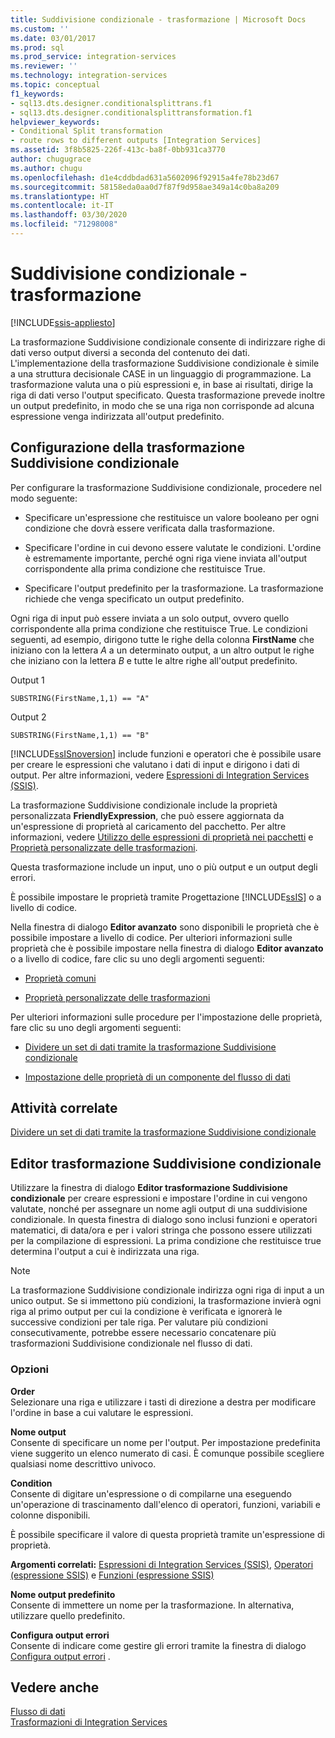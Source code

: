 ```yaml
---
title: Suddivisione condizionale - trasformazione | Microsoft Docs
ms.custom: ''
ms.date: 03/01/2017
ms.prod: sql
ms.prod_service: integration-services
ms.reviewer: ''
ms.technology: integration-services
ms.topic: conceptual
f1_keywords:
- sql13.dts.designer.conditionalsplittrans.f1
- sql13.dts.designer.conditionalsplittransformation.f1
helpviewer_keywords:
- Conditional Split transformation
- route rows to different outputs [Integration Services]
ms.assetid: 3f8b5825-226f-413c-ba8f-0bb931ca3770
author: chugugrace
ms.author: chugu
ms.openlocfilehash: d1e4cddbdad631a5602096f92915a4fe78b23d67
ms.sourcegitcommit: 58158eda0aa0d7f87f9d958ae349a14c0ba8a209
ms.translationtype: HT
ms.contentlocale: it-IT
ms.lasthandoff: 03/30/2020
ms.locfileid: "71298008"
---
```

# <a name="conditional-split-transformation"></a>Suddivisione condizionale - trasformazione

[!INCLUDE[ssis-appliesto](../../../includes/ssis-appliesto-ssvrpluslinux-asdb-asdw-xxx.md)]


  La trasformazione Suddivisione condizionale consente di indirizzare righe di dati verso output diversi a seconda del contenuto dei dati. L'implementazione della trasformazione Suddivisione condizionale è simile a una struttura decisionale CASE in un linguaggio di programmazione. La trasformazione valuta una o più espressioni e, in base ai risultati, dirige la riga di dati verso l'output specificato. Questa trasformazione prevede inoltre un output predefinito, in modo che se una riga non corrisponde ad alcuna espressione venga indirizzata all'output predefinito.  
  
## <a name="configuration-of-the-conditional-split-transformation"></a>Configurazione della trasformazione Suddivisione condizionale  
 Per configurare la trasformazione Suddivisione condizionale, procedere nel modo seguente:  
  
-   Specificare un'espressione che restituisce un valore booleano per ogni condizione che dovrà essere verificata dalla trasformazione.  
  
-   Specificare l'ordine in cui devono essere valutate le condizioni. L'ordine è estremamente importante, perché ogni riga viene inviata all'output corrispondente alla prima condizione che restituisce True.  
  
-   Specificare l'output predefinito per la trasformazione. La trasformazione richiede che venga specificato un output predefinito.  
  
 Ogni riga di input può essere inviata a un solo output, ovvero quello corrispondente alla prima condizione che restituisce True. Le condizioni seguenti, ad esempio, dirigono tutte le righe della colonna **FirstName** che iniziano con la lettera *A* a un determinato output, a un altro output le righe che iniziano con la lettera *B* e tutte le altre righe all'output predefinito.  
  
 Output 1  
  
 `SUBSTRING(FirstName,1,1) == "A"`  
  
 Output 2  
  
 `SUBSTRING(FirstName,1,1) == "B"`  
  
 [!INCLUDE[ssISnoversion](../../../includes/ssisnoversion-md.md)] include funzioni e operatori che è possibile usare per creare le espressioni che valutano i dati di input e dirigono i dati di output. Per altre informazioni, vedere [Espressioni di Integration Services &#40;SSIS&#41;](../../../integration-services/expressions/integration-services-ssis-expressions.md).  
  
 La trasformazione Suddivisione condizionale include la proprietà personalizzata **FriendlyExpression**, che può essere aggiornata da un'espressione di proprietà al caricamento del pacchetto. Per altre informazioni, vedere [Utilizzo delle espressioni di proprietà nei pacchetti](../../../integration-services/expressions/use-property-expressions-in-packages.md) e [Proprietà personalizzate delle trasformazioni](../../../integration-services/data-flow/transformations/transformation-custom-properties.md).  
  
 Questa trasformazione include un input, uno o più output e un output degli errori.  
  
 È possibile impostare le proprietà tramite Progettazione [!INCLUDE[ssIS](../../../includes/ssis-md.md)] o a livello di codice.  
  
 Nella finestra di dialogo **Editor avanzato** sono disponibili le proprietà che è possibile impostare a livello di codice. Per ulteriori informazioni sulle proprietà che è possibile impostare nella finestra di dialogo **Editor avanzato** o a livello di codice, fare clic su uno degli argomenti seguenti:  
  
-   [Proprietà comuni](https://msdn.microsoft.com/library/51973502-5cc6-4125-9fce-e60fa1b7b796)  
  
-   [Proprietà personalizzate delle trasformazioni](../../../integration-services/data-flow/transformations/transformation-custom-properties.md)  
  
 Per ulteriori informazioni sulle procedure per l'impostazione delle proprietà, fare clic su uno degli argomenti seguenti:  
  
-   [Dividere un set di dati tramite la trasformazione Suddivisione condizionale](../../../integration-services/data-flow/transformations/split-a-dataset-by-using-the-conditional-split-transformation.md)  
  
-   [Impostazione delle proprietà di un componente del flusso di dati](../../../integration-services/data-flow/set-the-properties-of-a-data-flow-component.md)  
  
## <a name="related-tasks"></a>Attività correlate  
 [Dividere un set di dati tramite la trasformazione Suddivisione condizionale](../../../integration-services/data-flow/transformations/split-a-dataset-by-using-the-conditional-split-transformation.md)  
  
## <a name="conditional-split-transformation-editor"></a>Editor trasformazione Suddivisione condizionale
  Utilizzare la finestra di dialogo **Editor trasformazione Suddivisione condizionale** per creare espressioni e impostare l'ordine in cui vengono valutate, nonché per assegnare un nome agli output di una suddivisione condizionale. In questa finestra di dialogo sono inclusi funzioni e operatori matematici, di data/ora e per i valori stringa che possono essere utilizzati per la compilazione di espressioni. La prima condizione che restituisce true determina l'output a cui è indirizzata una riga.  
  
> [!NOTE]  
>  La trasformazione Suddivisione condizionale indirizza ogni riga di input a un unico output. Se si immettono più condizioni, la trasformazione invierà ogni riga al primo output per cui la condizione è verificata e ignorerà le successive condizioni per tale riga. Per valutare più condizioni consecutivamente, potrebbe essere necessario concatenare più trasformazioni Suddivisione condizionale nel flusso di dati.  
  
### <a name="options"></a>Opzioni  
 **Order**  
 Selezionare una riga e utilizzare i tasti di direzione a destra per modificare l'ordine in base a cui valutare le espressioni.  
  
 **Nome output**  
 Consente di specificare un nome per l'output. Per impostazione predefinita viene suggerito un elenco numerato di casi. È comunque possibile scegliere qualsiasi nome descrittivo univoco.  
  
 **Condition**  
 Consente di digitare un'espressione o di compilarne una eseguendo un'operazione di trascinamento dall'elenco di operatori, funzioni, variabili e colonne disponibili.  
  
 È possibile specificare il valore di questa proprietà tramite un'espressione di proprietà.  
  
 **Argomenti correlati:**  [Espressioni di Integration Services &#40;SSIS&#41;](../../../integration-services/expressions/integration-services-ssis-expressions.md), [Operatori &#40;espressione SSIS&#41;](../../../integration-services/expressions/operators-ssis-expression.md) e [Funzioni &#40;espressione SSIS&#41;](../../../integration-services/expressions/functions-ssis-expression.md)  
  
 **Nome output predefinito**  
 Consente di immettere un nome per la trasformazione. In alternativa, utilizzare quello predefinito.  
  
 **Configura output errori**  
 Consente di indicare come gestire gli errori tramite la finestra di dialogo [Configura output errori](https://msdn.microsoft.com/library/5f8da390-fab5-44f8-b268-d8fa313ce4b9) .  
  
## <a name="see-also"></a>Vedere anche  
 [Flusso di dati](../../../integration-services/data-flow/data-flow.md)   
 [Trasformazioni di Integration Services](../../../integration-services/data-flow/transformations/integration-services-transformations.md)  
  
  
